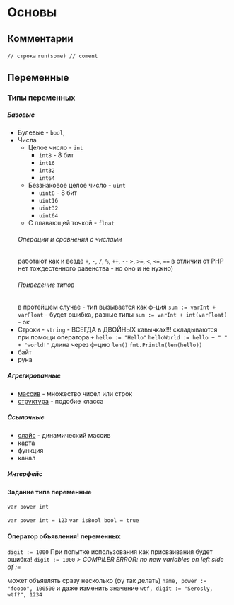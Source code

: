 # Основы

## Комментарии
`// строка`
`run(some) // coment`

## Переменные

### Типы переменных
##### Базовые
- Булевые - `bool`,
- Числа
    - Целое число - `int`
        - `int8` - 8 бит
        - `int16`
        - `int32`
        - `int64`
    - Беззнаковое целое число - `uint`
        - `uint8` - 8 бит
        - `uint16`
        - `uint32`
        - `uint64`
    - С плавающей точкой - `float`
    ###### Операции и сравнения с числами
    работают как и везде
    `+`, `-`, `/`, `%`, `++`, `--`
    `>`, `>=`, `<`, `<=`, `==`
    в отличии от PHP нет тождестенного равенства - но оно и не нужно)
    ###### Приведение типов
    в протейшем случае - тип вызывается как ф-ция
    `sum := varInt + varFloat` - будет ошибка, разные типы
    `sum := varInt + int(varFloat)` - ок
- Строки - `string` - ВСЕГДА в ДВОЙНЫХ кавычках!!!
складываются при помощи оператора `+`
`hello := "Hello"`
`helloWorld := hello + " " + "world!"`
длина через ф-цию `len()`
`fmt.Println(len(hello))`
- байт
- руна
##### Агрегированные
- [массив](3_array_map.md#массив) - множество чисел или строк
- [структура](4_struct.md) - подобие класса
##### Ссылочные
- [слайс](3_array_map.md#слайс) - динамический массив
- карта
- функция
- канал
##### Интерфейс


#### Задание типа переменные
`var power int`

`var power int = 123`
`var isBool bool = true`

#### Оператор объявления! переменных
`digit := 1000`
При попытке использования как присваивания будет ошибка!
`digit := 1000`
*> COMPILER ERROR: no new variables on left side of :=*

может объявлять сразу несколько (фу так делать)
`name, power := "foooo", 100500`
и даже изменить значение
`wtf, digit := "Serosly, wtf?", 1234`
